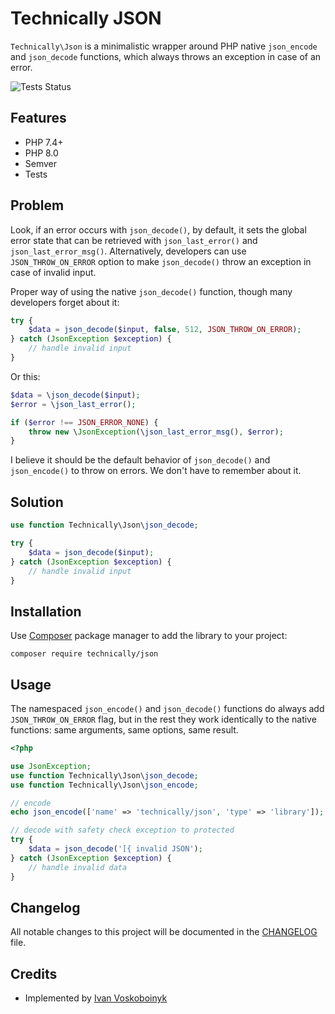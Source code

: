 # Technically JSON

`Technically\Json` is a minimalistic wrapper around PHP native `json_encode` and `json_decode` functions,
which always throws an exception in case of an error. 

![Tests Status][badge]

## Features

- PHP 7.4+
- PHP 8.0
- Semver
- Tests

## Problem

Look, if an error occurs with `json_decode()`, by default, it sets the global error state
that can be retrieved with `json_last_error()` and `json_last_error_msg()`. 
Alternatively, developers can use `JSON_THROW_ON_ERROR` option to make `json_decode()` throw
an exception in case of invalid input.

Proper way of using the native `json_decode()` function, though many developers forget about it:

```php
try {
    $data = json_decode($input, false, 512, JSON_THROW_ON_ERROR);
} catch (JsonException $exception) {
    // handle invalid input
}
```

Or this:

```php
$data = \json_decode($input);
$error = \json_last_error();

if ($error !== JSON_ERROR_NONE) {
    throw new \JsonException(\json_last_error_msg(), $error);
}
```

I believe it should be the default behavior of `json_decode()` and `json_encode()` to throw on errors. 
We don't have to remember about it.

## Solution

```php
use function Technically\Json\json_decode;

try {
    $data = json_decode($input);
} catch (JsonException $exception) {
    // handle invalid input
}
```

## Installation

Use [Composer][getcomposer] package manager to add the library to your project:

```
composer require technically/json
```


## Usage

The namespaced `json_encode()` and `json_decode()` functions do always add `JSON_THROW_ON_ERROR` flag,
but in the rest they work identically to the native functions: same arguments, same options, same result. 

```php
<?php

use JsonException;
use function Technically\Json\json_decode;
use function Technically\Json\json_encode;

// encode
echo json_encode(['name' => 'technically/json', 'type' => 'library']);

// decode with safety check exception to protected
try {
    $data = json_decode('[{ invalid JSON');
} catch (JsonException $exception) {
    // handle invalid data
}
```


## Changelog

All notable changes to this project will be documented in the [CHANGELOG](./CHANGELOG.md) file.


## Credits

- Implemented by [Ivan Voskoboinyk][author]


[getcomposer]: https://getcomposer.org/
[author]: https://github.com/e1himself?utm_source=web&utm_medium=github&utm_campaign=technically/array-container
[badge]: https://github.com/technically-php/array-container/actions/workflows/test.yml/badge.svg
